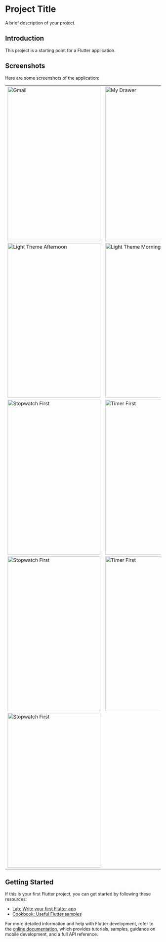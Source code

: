 # Project Title

A brief description of your project.

## Introduction

This project is a starting point for a Flutter application.

## Screenshots

Here are some screenshots of the application:

<table>
  <tr>
    <td><img src="https://github.com/MEeTpanchal1222/widget_task_5.1/assets/143181413/a52c61a7-4130-484d-9472-a37ce3a74df9.png" alt="Gmail" width="300" height="500"></td>
    <td><img src="https://github.com/MEeTpanchal1222/widget_task_5.1/assets/143181413/05d1cbc3-37bc-4790-91ec-b536cef16403.png" alt="My Drawer" width="300" height="500"></td>
    <td><img src="https://github.com/MEeTpanchal1222/widget_task_5.1/assets/143181413/18ffde77-dd21-4545-bf40-7076d3406f9c.png" alt="Button Change" width="300" height="500"></td>
  </tr>
  <tr>
    <td><img src="https://github.com/MEeTpanchal1222/widget_task_5.1/assets/143181413/dbd1e213-b49c-4302-a4b9-ca4a904ec76e.png" alt="Light Theme Afternoon" width="300" height="500"></td>
    <td><img src="https://github.com/MEeTpanchal1222/widget_task_5.1/assets/143181413/8b4e7da0-0f71-4d1f-baa9-77ada0e533d0.png" alt="Light Theme Morning" width="300" height="500"></td>
    <td><img src="https://github.com/MEeTpanchal1222/widget_task_5.1/assets/143181413/8982cc7c-47dc-4bc9-b9e9-902d55c7b5e9.png" alt="Night Dark Theme" width="300" height="500"></td>
  </tr>
  <tr>
    <td><img src="https://github.com/MEeTpanchal1222/widget_task_5.1/assets/143181413/76c5737a-2bb2-4435-b291-b02c556f78ba.png" alt="Stopwatch First" width="300" height="500"></td>
    <td><img src="https://github.com/MEeTpanchal1222/widget_task_5.1/assets/143181413/3f447d7a-beac-4905-90bf-109c0e9b7d9d.png" alt="Timer First" width="300" height="500"></td>
    <td><img src="https://github.com/MEeTpanchal1222/widget_task_5.1/assets/143181413/4851fb7b-abee-4a0a-b8a2-f445411055ec.png" alt="Timer Second" width="300" height="500"></td>
  </tr>
   <tr>
    <td><img src="https://github.com/MEeTpanchal1222/widget_task_5.1/assets/143181413/185dca72-fc7c-4a8b-b1cc-0a79b1f67795" alt="Stopwatch First" width="300" height="500"></td>
    <td><img src="https://github.com/MEeTpanchal1222/widget_task_5.1/assets/143181413/9acc8b1d-8669-4231-8816-0662e9b555fe" alt="Timer First" width="300" height="500"></td>
    <td><img src="https://github.com/MEeTpanchal1222/widget_task_5.1/assets/143181413/6870556e-2007-4e33-9373-9a70fad91fc8" alt="Timer Second" width="300" height="500"></td>
  </tr>
   <tr>
    <td><img src="https://github.com/MEeTpanchal1222/widget_task_5.1/assets/143181413/95867b2d-29a0-4501-ab19-d5ec0bc7ee25" alt="Stopwatch First" width="300" height="500"></td>
   </tr>
</table>

## Getting Started

If this is your first Flutter project, you can get started by following these resources:
- [Lab: Write your first Flutter app](https://docs.flutter.dev/get-started/codelab)
- [Cookbook: Useful Flutter samples](https://docs.flutter.dev/cookbook)

For more detailed information and help with Flutter development, refer to the [online documentation](https://docs.flutter.dev/), which provides tutorials, samples, guidance on mobile development, and a full API reference.
